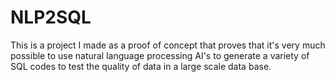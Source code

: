 # NLP2SQL
This is a project I made as a proof of concept that proves that it's very much possible to use natural language processing AI's to generate a variety of SQL codes to test the quality of data in a large scale data base.
